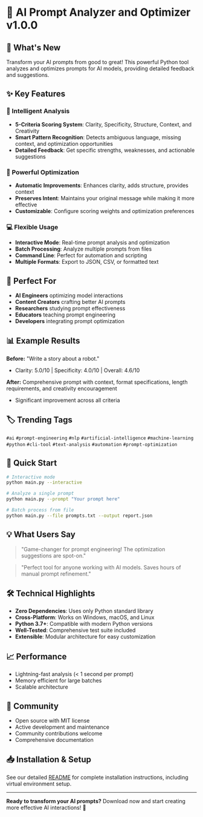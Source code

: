 # 🎉 AI Prompt Analyzer and Optimizer v1.0.0

## 🚀 What's New

Transform your AI prompts from good to great! This powerful Python tool analyzes and optimizes prompts for AI models, providing detailed feedback and suggestions.

## ✨ Key Features

### 🧠 Intelligent Analysis
- **5-Criteria Scoring System**: Clarity, Specificity, Structure, Context, and Creativity
- **Smart Pattern Recognition**: Detects ambiguous language, missing context, and optimization opportunities
- **Detailed Feedback**: Get specific strengths, weaknesses, and actionable suggestions

### 🔧 Powerful Optimization
- **Automatic Improvements**: Enhances clarity, adds structure, provides context
- **Preserves Intent**: Maintains your original message while making it more effective
- **Customizable**: Configure scoring weights and optimization preferences

### 💻 Flexible Usage
- **Interactive Mode**: Real-time prompt analysis and optimization
- **Batch Processing**: Analyze multiple prompts from files
- **Command Line**: Perfect for automation and scripting
- **Multiple Formats**: Export to JSON, CSV, or formatted text

## 🎯 Perfect For
- **AI Engineers** optimizing model interactions
- **Content Creators** crafting better AI prompts
- **Researchers** studying prompt effectiveness
- **Educators** teaching prompt engineering
- **Developers** integrating prompt optimization

## 📊 Example Results

**Before:** "Write a story about a robot."
- Clarity: 5.0/10 | Specificity: 4.0/10 | Overall: 4.6/10

**After:** Comprehensive prompt with context, format specifications, length requirements, and creativity encouragement
- Significant improvement across all criteria

## 🏷️ Trending Tags
`#ai` `#prompt-engineering` `#nlp` `#artificial-intelligence` `#machine-learning` `#python` `#cli-tool` `#text-analysis` `#automation` `#prompt-optimization`

## 🚀 Quick Start

```bash
# Interactive mode
python main.py --interactive

# Analyze a single prompt
python main.py --prompt "Your prompt here"

# Batch process from file
python main.py --file prompts.txt --output report.json
```

## 💡 What Users Say

> "Game-changer for prompt engineering! The optimization suggestions are spot-on."

> "Perfect tool for anyone working with AI models. Saves hours of manual prompt refinement."

## 🛠️ Technical Highlights
- **Zero Dependencies**: Uses only Python standard library
- **Cross-Platform**: Works on Windows, macOS, and Linux
- **Python 3.7+**: Compatible with modern Python versions
- **Well-Tested**: Comprehensive test suite included
- **Extensible**: Modular architecture for easy customization

## 📈 Performance
- Lightning-fast analysis (< 1 second per prompt)
- Memory efficient for large batches
- Scalable architecture

## 🤝 Community
- Open source with MIT license
- Active development and maintenance
- Community contributions welcome
- Comprehensive documentation

## 📥 Installation & Setup

See our detailed [README](README.md) for complete installation instructions, including virtual environment setup.

---

**Ready to transform your AI prompts?** Download now and start creating more effective AI interactions! 🎯
